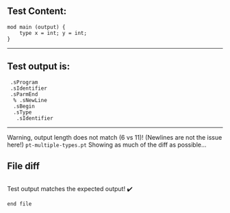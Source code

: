 
Test Content: 
-------------------------
```
mod main (output) {
    type x = int; y = int;
}
```
------------------------
Test output is: 
-------------------------
```
 .sProgram
 .sIdentifier
 .sParmEnd
  % .sNewLine
  .sBegin
  .sType
   .sIdentifier

```
------------------------
Warning, output length does not match (6 vs 11)!  (Newlines are not the issue here!) `pt-multiple-types.pt`
Showing as much of the diff as possible...

File diff
-------------------------
```diff

```
Test output matches the expected output! :heavy_check_mark:

```
end file
